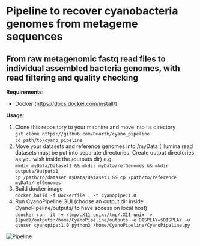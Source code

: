 # Pipeline to recover cyanobacteria genomes from metageme sequences
## From raw metagenomic fastq read files to individual assembled bacteria genomes, with read filtering and quality checking

**Requirements:**
- Docker (https://docs.docker.com/install/)

**Usage:**

1. Clone this repository to your machine and move into its directory \
```git clone https://github.com/Duartb/cyano_pipeline``` \
```cd path/to/cyano_pipeline```
2. Move your datasets and reference genomes into /myData (Illumina read datasets must be put into separate directories. Create output directories as you wish inside the /outputs dir) e.g. \
```mkdir myData/Dataset1 && mkdir myData/refGenomes && mkdir outputs/Outputs1``` \
```cp /path/to/dataset myData/Dataset1 && cp /path/to/reference myData/refGenomes```
3. Build docker image \
```docker build -f Dockerfile . -t cyanopipe:1.0```
4. Run CyanoPipeline GUI (choose an output dir inside CyanoPipeline/outputs/ to have access on local host)\
```ddocker run -it -v /tmp/.X11-unix:/tmp/.X11-unix -v $(pwd)/outputs:/home/CyanoPipeline/outputs -e DISPLAY=$DISPLAY -u qtuser cyanopipe:1.0 python3 /home/CyanoPipeline/CyanoPipeline.py```

![Pipeline](/resources/pipeline_flow.png?raw=true "CyanoPipe")
